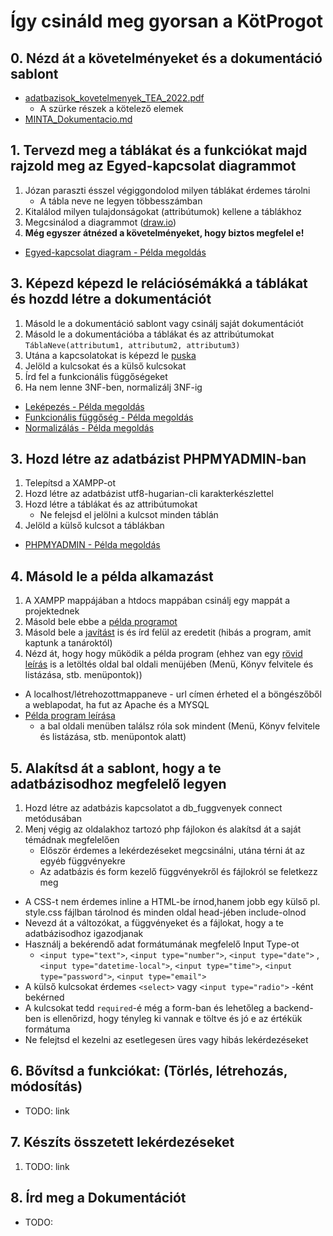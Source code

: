 # Így csináld meg gyorsan a KötProgot

## 0. Nézd át a követelményeket és a dokumentáció sablont

- [adatbazisok_kovetelmenyek_TEA_2022.pdf](https://github.com/BarnaGergely/SZTEAdatBProjekt2022-MINTA/blob/main/adatbazisok_kovetelmenyek_TEA_2022.pdf)
   - A szürke részek a kötelező elemek
- [MINTA_Dokumentacio.md](MINTA_Kiss_Jóska_HGKTT_AdatbazisKezeles_Dokumentacio.md)

## 1. Tervezd meg a táblákat és a funkciókat majd rajzold meg az Egyed-kapcsolat diagrammot

1. Józan paraszti ésszel végiggondolod milyen táblákat érdemes tárolni
   - A tábla neve ne legyen többesszámban
2. Kitalálod milyen tulajdonságokat (attribútumok) kellene a táblákhoz
3. Megcsinálod a diagrammot ([draw.io](https://draw.io/))
4. **Még egyszer átnézed a követelményeket, hogy biztos megfelel e!**

- [Egyed-kapcsolat diagram - Példa megoldás](http://www.inf.u-szeged.hu/~gnemeth/kurzusok/adatbgyak/exe/AdatbazisokGyakorlat2020/projektmunka.html)

## 3. Képezd képezd le relációsémákká a táblákat és hozdd létre a dokumentációt

1. Másold le a dokumentáció sablont vagy csinálj saját dokumentációt
1. Másold le a dokumentációba a táblákat és az attribútumokat `TáblaNeve(attributum1, attributum2, attributum3)`
2. Utána a kapcsolatokat is képezd le [puska](http://www.inf.u-szeged.hu/~gnemeth/kurzusok/adatbgyak/exe/AdatbazisokGyakorlat2020/kapcsolatok_lekpezse_relcismv.html)
3. Jelöld a kulcsokat és a külső kulcsokat
4. Írd fel a funkcionális függőségeket
5. Ha nem lenne 3NF-ben, normalizálj 3NF-ig

- [Leképezés - Példa megoldás](http://www.inf.u-szeged.hu/~gnemeth/kurzusok/adatbgyak/exe/AdatbazisokGyakorlat2020/projektmunka0.html)
- [Funkcionális függőség - Példa megoldás](http://www.inf.u-szeged.hu/~gnemeth/kurzusok/adatbgyak/exe/AdatbazisokGyakorlat2020/projektmunka1.html)
- [Normalizálás - Példa megoldás](http://www.inf.u-szeged.hu/~gnemeth/kurzusok/adatbgyak/exe/AdatbazisokGyakorlat2020/projektmunka2.html)

## 3. Hozd létre az adatbázist PHPMYADMIN-ban

1. Telepítsd a XAMPP-ot
2. Hozd létre az adatbázist utf8-hugarian-cli karakterkészlettel
3. Hozd létre a táblákat és az attribútumokat
   - Ne felejsd el jelölni a kulcsot minden táblán
4. Jelöld a külső kulcsot a táblákban

- [PHPMYADMIN - Példa megoldás](http://www.inf.u-szeged.hu/~gnemeth/kurzusok/adatbgyak/exe/AdatbazisokGyakorlat2020/projektmunka3.html)

## 4. Másold le a példa alkamazást

1. A XAMPP mappájában a htdocs mappában csinálj egy mappát a projektednek
2. Másold bele ebbe a [példa programot](http://www.inf.u-szeged.hu/~gnemeth/kurzusok/adatbgyak/exe/AdatbazisokGyakorlat2020/a_knyvtri_alkalmazs_tovbbfejlesztse_phpben.html)
3. Másold bele a [javítást](PeldaProgram/Javitasok/) is és írd felül az eredetit (hibás a program, amit kaptunk a tanároktól)
4. Nézd át, hogy hogy működik a példa program (ehhez van egy [rövid leírás](http://www.inf.u-szeged.hu/~gnemeth/kurzusok/adatbgyak/exe/AdatbazisokGyakorlat2020/a_knyvtri_alkalmazs_tovbbfejlesztse_phpben.html) is a letöltés oldal bal oldali menüjében (Menü, Könyv felvitele és listázása, stb. menüpontok))

- A localhost/létrehozottmappaneve - url címen érheted el a böngészőből a weblapodat, ha fut az Apache és a MYSQL
- [Példa program leírása](http://www.inf.u-szeged.hu/~gnemeth/kurzusok/adatbgyak/exe/AdatbazisokGyakorlat2020/a_knyvtri_alkalmazs_tovbbfejlesztse_phpben.html)
   -  a bal oldali menüben találsz róla sok mindent (Menü, Könyv felvitele és listázása, stb. menüpontok alatt)

## 5. Alakítsd át a sablont, hogy a te adatbázisodhoz megfelelő legyen

1. Hozd létre az adatbázis kapcsolatot a db_fuggvenyek connect metódusában
2. Menj végig az oldalakhoz tartozó php fájlokon és alakítsd át a saját témádnak megfelelően
   - Először érdemes a lekérdezéseket megcsinálni, utána térni át az egyéb függvényekre
   - Az adatbázis és form kezelő függvényekről és fájlokról se feletkezz meg

- A CSS-t nem érdemes inline a HTML-be írnod,hanem jobb egy külső pl. style.css fájlban tárolnod és minden oldal head-jében include-olnod
- Nevezd át a változókat, a függvényeket és a fájlokat, hogy a te adatbázisodhoz igazodjanak
- Használj a bekérendő adat formátumának megfelelő Input Type-ot
  - `<input type="text">`, `<input type="number">`, `<input type="date">` , `<input type="datetime-local">`, `<input type="time">`, `<input type="password">`, `<input type="email">`
- A külső kulcsokat érdemes `<select>` vagy `<input type="radio">` -ként bekérned
- A kulcsokat tedd `required`-é még a form-ban és lehetőleg a backend-ben is ellenőrizd, hogy tényleg ki vannak e töltve és jó e az értékük formátuma
- Ne felejtsd el kezelni az esetlegesen üres vagy hibás lekérdezéseket

## 6. Bővítsd a funkciókat: (Törlés, létrehozás, módosítás)

- TODO: link

## 7. Készíts összetett lekérdezéseket

1. TODO: link

## 8. Írd meg a Dokumentációt

- TODO:

